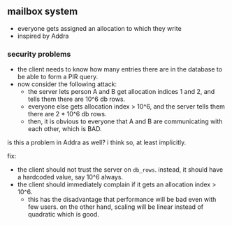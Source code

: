 
## mailbox system

- everyone gets assigned an allocation to which they write
- inspired by Addra

### security problems

- the client needs to know how many entries there are in the database to be able to form a PIR query.
- now consider the following attack:
    - the server lets person A and B get allocation indices 1 and 2, and tells them there are 10^6 db rows.
    - everyone else gets allocation index > 10^6, and the server tells them there are 2 * 10^6 db rows.
    - then, it is obvious to everyone that A and B are communicating with each other, which is BAD.

is this a problem in Addra as well? i think so, at least implicitly.

fix:
- the client should not trust the server on `db_rows`. instead, it should have a hardcoded value, say 10^6 always.
- the client should immediately complain if it gets an allocation index > 10^6.
    - this has the disadvantage that performance will be bad even with few users. on the other hand, scaling will be linear instead of quadratic which is good.